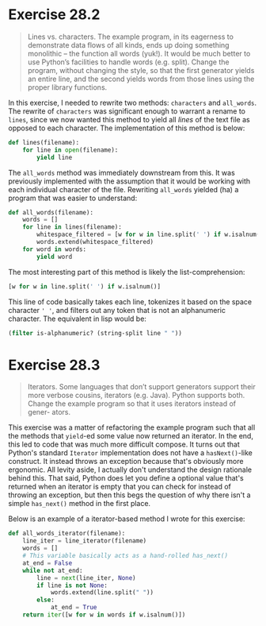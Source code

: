 # Exercise 28.2

> Lines vs. characters. The example program, in its eagerness to demonstrate data flows of all kinds, ends up doing something monolithic – the function all words (yuk!). It would be much better to use Python’s facilities to handle words (e.g. split). Change the program, without changing the style, so that the first generator yields an entire line, and the second yields words from those lines using the proper library functions.

In this exercise, I needed to rewrite two methods: `characters` and `all_words`. The rewrite of `characters` was significant enough
to warrant a rename to `lines`, since we now wanted this method to yield all _lines_ of the text file as opposed to each character.
The implementation of this method is below:

```python
def lines(filename):
    for line in open(filename):
        yield line
```

The `all_words` method was immediately downstream from this. It was previously implemented with the assumption that it would be working
with each individual character of the file. Rewriting `all_words` yielded (ha) a program that was easier to understand:

```python
def all_words(filename):
    words = []
    for line in lines(filename):
        whitespace_filtered = [w for w in line.split(' ') if w.isalnum()]
        words.extend(whitespace_filtered)
    for word in words:
        yield word
```

The most interesting part of this method is likely the list-comprehension:

```python
[w for w in line.split(' ') if w.isalnum()]
```

This line of code basically takes each line, tokenizes it based on the space character `' '`, and filters out any token that is not
an alphanumeric character. The equivalent in lisp would be:

```clojure
(filter is-alphanumeric? (string-split line " "))
```
# Exercise 28.3

>  Iterators. Some languages that don’t support generators support their more verbose cousins, iterators (e.g. Java). Python supports both. Change the example program so that it uses iterators instead of gener- ators.

This exercise was a matter of refactoring the example program such that all the methods that `yield`-ed some value now returned an iterator.
In the end, this led to code that was much more difficult compose. It turns out that Python's standard `Iterator` implementation does not
have a `hasNext()`-like construct. It instead throws an exception because that's obviously more ergonomic. All levity aside, I actually don't
understand the design rationale behind this. That said, Python does let you define a optional value that's returned when an iterator is empty
that you can check for instead of throwing an exception, but then this begs the question of why there isn't a simple `has_next()` method in the
first place.

Below is an example of a iterator-based method I wrote for this exercise:

```python
def all_words_iterator(filename):
    line_iter = line_iterator(filename)
    words = []
    # This variable basically acts as a hand-rolled has_next()
    at_end = False
    while not at_end:
        line = next(line_iter, None)
        if line is not None:
            words.extend(line.split(" "))
        else:
            at_end = True
    return iter([w for w in words if w.isalnum()])
```